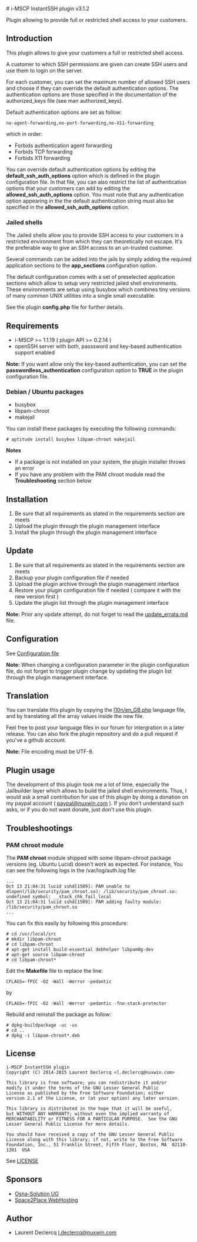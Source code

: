 # i-MSCP InstantSSH plugin v3.1.2

Plugin allowing to provide full or restricted shell access to your customers.

## Introduction

This plugin allows to give your customers a full or restricted shell access.

A customer to which SSH permissions are given can create SSH users and use them to login on the server.

For each customer, you can set the maximum number of allowed SSH users and choose if they can override the default
authentication options. The authentication options are those specified in the documentation of the authorized_keys file
(see man authorized_keys).

Default authentication options are set as follow:

```
no-agent-forwarding,no-port-forwarding,no-X11-forwarding
```

which in order:

* Forbids authentication agent forwarding
* Forbids TCP forwarding
* Forbids X11 forwarding

You can override default authentication options by editing the **default_ssh_auth_options** option which is defined in
the plugin configuration file. In that file, you can also restrict the list of authentication options that your
customers can add by editing the **allowed_ssh_auth_options** option. You must note that any authentication option
appearing in the the default authentication string must also be specified in the **allowed_ssh_auth_options** option.

### Jailed shells

The Jailed shells allow you to provide SSH access to your customers in a restricted environment from which they can
theoretically not escape. It's the preferable way to give an SSH access to an un-trusted customer.

Several commands can be added into the jails by simply adding the required application sections to the **app_sections**
configuration option.

The default configuration comes with a set of preselected application sections which allow to setup very restricted
jailed shell environments. These environments are setup using busybox which combines tiny versions of many common UNIX
utilities into a single small executable.

See the plugin **config.php** file for further details.

## Requirements

* i-MSCP >= 1.1.19 ( plugin API >= 0.2.14 )
* openSSH server with both, passsword and key-based authentication support enabled

**Note:** If you want allow only the key-based authentication, you can set the **passwordless_authentication**
configuration option to **TRUE** in the plugin configuration file.

### Debian / Ubuntu packages

* busybox
* libpam-chroot
* makejail

You can install these packages by executing the following commands:

```
# aptitude install busybox libpam-chroot makejail
```

**Notes**

* If a package is not installed on your system, the plugin installer throws an error
* If you have any problem with the PAM chroot module read the **Troubleshooting** section below

## Installation

1. Be sure that all requirements as stated in the requirements section are meets
2. Upload the plugin through the plugin management interface
3. Install the plugin through the plugin management interface

## Update

1. Be sure that all requirements as stated in the requirements section are meets
2. Backup your plugin configuration file if needed
3. Upload the plugin archive through the plugin management interface
4. Restore your plugin configuration file if needed ( compare it with the new version first )
5. Update the plugin list through the plugin management interface

**Note:** Prior any update attempt, do not forget to read the [update_errata.md](update_errata.md) file.

## Configuration

See [Configuration file](../InstantSSH/config.php)

**Note:** When changing a configuration parameter in the plugin configuration file, do not forget to trigger plugin
change by updating the plugin list through the plugin management interface.

## Translation

You can translate this plugin by copying the [l10n/en_GB.php](l10n/en_GB.php) language file, and by translating all the
array values inside the new file.

Feel free to post your language files in our forum for intergration in a later release. You can also fork the plugin
repository and do a pull request if you've a github account.

**Note:** File encoding must be UTF-8.

## Plugin usage

The development of this plugin took me a lot of time, especially the Jailbuilder layer which allows to build the jailed
shell environments. Thus, I would ask a small contribution for use of this plugin by doing a donation on my paypal
account ( paypal@nuxwin.com ). If you don't understand such asks, or if you do not want donate, just don't use this
plugin.

## Troubleshootings

### PAM chroot module

The **PAM chroot** module shipped with some libpam-chroot package versions (eg. Ubuntu Lucid) doesn't work as expected.
For instance, You can see the following logs in the /var/log/auth.log file:

```
...
Oct 13 21:04:31 lucid sshd[1509]: PAM unable to dlopen(/lib/security/pam_chroot.so): /lib/security/pam_chroot.so: undefined symbol: __stack_chk_fail_local
Oct 13 21:04:31 lucid sshd[1509]: PAM adding faulty module: /lib/security/pam_chroot.so
...
```

You can fix this easily by following this procedure:

```
# cd /usr/local/src
# mkdir libpam-chroot
# cd libpam-chroot
# apt-get install build-essential debhelper libpam0g-dev
# apt-get source libpam-chroot
# cd libpam-chroot*
```

Edit the **Makefile** file to replace the line:

```
CFLAGS=-fPIC -O2 -Wall -Werror -pedantic
```

by

```
CFLAGS=-fPIC -O2 -Wall -Werror -pedantic -fno-stack-protector
```

Rebuild and reinstall the package as follow:

```
# dpkg-buildpackage -uc -us
# cd ..
# dpkg -i libpam-chroot*.deb
```

## License

```
i-MSCP InstantSSH plugin
Copyright (C) 2014-2015 Laurent Declercq <l.declercq@nuxwin.com>

This library is free software; you can redistribute it and/or
modify it under the terms of the GNU Lesser General Public
License as published by the Free Software Foundation; either
version 2.1 of the License, or (at your option) any later version.

This library is distributed in the hope that it will be useful,
but WITHOUT ANY WARRANTY; without even the implied warranty of
MERCHANTABILITY or FITNESS FOR A PARTICULAR PURPOSE.  See the GNU
Lesser General Public License for more details.

You should have received a copy of the GNU Lesser General Public
License along with this library; if not, write to the Free Software
Foundation, Inc., 51 Franklin Street, Fifth Floor, Boston, MA  02110-1301  USA
```

See [LICENSE](LICENSE)

## Sponsors

* [Osna-Solution UG](http://portal.osna-solution.de "Osna-Solution UG")
* [Space2Place WebHosting](http://space2place.de "Space2Place WebHosting")

## Author

* Laurent Declercq <l.declercq@nuxwin.com>
